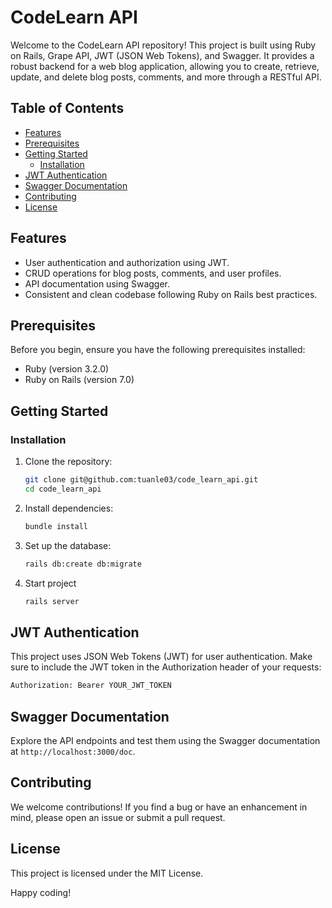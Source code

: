 # CodeLearn API

Welcome to the CodeLearn API repository! This project is built using Ruby on Rails, Grape API, JWT (JSON Web Tokens), and Swagger. It provides a robust backend for a web blog application, allowing you to create, retrieve, update, and delete blog posts, comments, and more through a RESTful API.

## Table of Contents

- [Features](#features)
- [Prerequisites](#prerequisites)
- [Getting Started](#getting-started)
  - [Installation](#installation)
- [JWT Authentication](#jwt-authentication)
- [Swagger Documentation](#swagger-documentation)
- [Contributing](#contributing)
- [License](#license)

## Features

- User authentication and authorization using JWT.
- CRUD operations for blog posts, comments, and user profiles.
- API documentation using Swagger.
- Consistent and clean codebase following Ruby on Rails best practices.

## Prerequisites

Before you begin, ensure you have the following prerequisites installed:

- Ruby (version 3.2.0)
- Ruby on Rails (version 7.0)

## Getting Started

### Installation

1. Clone the repository:

   ```bash
   git clone git@github.com:tuanle03/code_learn_api.git
   cd code_learn_api
   ```
   
2. Install dependencies:
    ```bash
   bundle install
   ```
3. Set up the database:
   ```bash
   rails db:create db:migrate
   ```
4. Start project
   ```bash
   rails server
   ```
## JWT Authentication
This project uses JSON Web Tokens (JWT) for user authentication. Make sure to include the JWT token in the Authorization header of your requests:
   ```bash
   Authorization: Bearer YOUR_JWT_TOKEN
   ```

## Swagger Documentation
Explore the API endpoints and test them using the Swagger documentation at `http://localhost:3000/doc`.

## Contributing
We welcome contributions! If you find a bug or have an enhancement in mind, please open an issue or submit a pull request.

## License
This project is licensed under the MIT License.

Happy coding!
   
